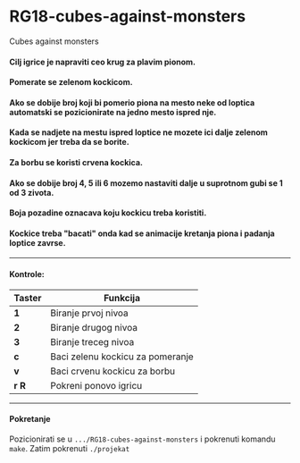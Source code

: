 # RG18-cubes-against-monsters
Cubes against monsters

#### Cilj igrice je napraviti ceo krug za plavim pionom. 
#### Pomerate se zelenom kockicom.
####  Ako se dobije broj koji bi pomerio piona na mesto neke od loptica automatski se pozicionirate na jedno mesto ispred nje.
#### Kada se nadjete na mestu ispred loptice ne mozete ici dalje zelenom kockicom jer treba da se borite. 
####  Za borbu se koristi crvena kockica. 
####  Ako se dobije broj 4, 5 ili 6 mozemo nastaviti dalje u suprotnom gubi se 1 od 3 zivota.
#### Boja pozadine oznacava koju kockicu treba koristiti.
####  Kockice treba "bacati" onda kad se animacije kretanja piona i padanja loptice zavrse.
<hr>

#### Kontrole:

| Taster      | Funkcija |
| ----------- | ----------- |
| **1**       | Biranje prvoj nivoa       |
| **2**   | Biranje drugog nivoa        |
| **3**   | Biranje treceg nivoa        |
| **c**   | Baci zelenu kockicu za pomeranje      |
| **v**   | Baci crvenu kockicu za borbu        |
| **r** **R**   | Pokreni ponovo igricu        |


<hr>

#### Pokretanje
Pozicionirati se u ```.../RG18-cubes-against-monsters``` i pokrenuti komandu  ```make```. Zatim pokrenuti ```./projekat```
